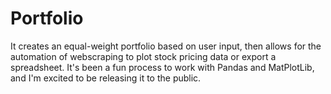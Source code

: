 # Portfolio


It creates an equal-weight portfolio based on user input, then allows for the automation of webscraping to plot stock pricing data or export a spreadsheet. It's been a fun process to work with Pandas and MatPlotLib, and I'm excited to be releasing it to the public. 
